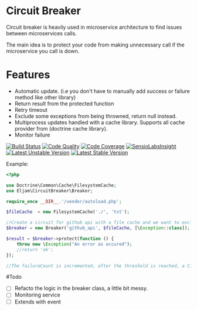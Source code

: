 Circuit Breaker
===============

Circuit breaker is heavily used in microservice architecture to find issues between microservices calls.

The main idea is to protect your code from making unnecessary call if the microservice you call is down.


# Features
- Automatic update. (i.e you don't have to manually add success or failure method like other library)
- Return result from the protected function
- Retry timeout
- Exclude some exceptions from being throwned, return null instead.
- Multiprocess updates handled with a cache library. Supports all cache provider from (doctrine cache library).
- Monitor failure

[![Build Status](https://img.shields.io/travis/eljam/circuit-breaker.svg?branch=master&style=flat-square)](https://travis-ci.org/eljam/circuit-breaker) [![Code Quality](https://img.shields.io/scrutinizer/g/eljam/circuit-breaker.svg?b=master&style=flat-square)](https://scrutinizer-ci.com/g/eljam/circuit-breaker/?branch=master) [![Code Coverage](https://img.shields.io/coveralls/eljam/circuit-breaker.svg?style=flat-square)](https://coveralls.io/r/eljam/circuit-breaker) [![SensioLabsInsight](https://insight.sensiolabs.com/projects/dd1c1da1-d469-4113-80f3-874c9d1deffd/mini.png)](https://insight.sensiolabs.com/projects/dd1c1da1-d469-4113-80f3-874c9d1deffd) [![Latest Unstable Version](https://poser.pugx.org/eljam/circuit-breaker/v/unstable)](https://packagist.org/packages/eljam/circuit-breaker)
[![Latest Stable Version](https://poser.pugx.org/eljam/circuit-breaker/v/stable)](https://packagist.org/packages/eljam/circuit-breaker)


Example:

```php
<?php

use Doctrine\Common\Cache\FilesystemCache;
use Eljam\CircuitBreaker\Breaker;

require_once __DIR__.'/vendor/autoload.php';

$fileCache  = new FilesystemCache('./', 'txt');

//Create a circuit for github api with a file cache and we want to exclude all exception.
$breaker = new Breaker('github_api', $fileCache, [\Exception::class]);

$result = $breaker->protect(function () {
    throw new \Exception("An error as occured");
    //return 'ok';
});

//The failureCount is incremented, after the threshold is reached, a CircuitOpenException will be throwned

```

#Todo
- [ ] Refacto the logic in the breaker class, a little bit messy.
- [ ] Monitoring service
- [ ] Extends with event